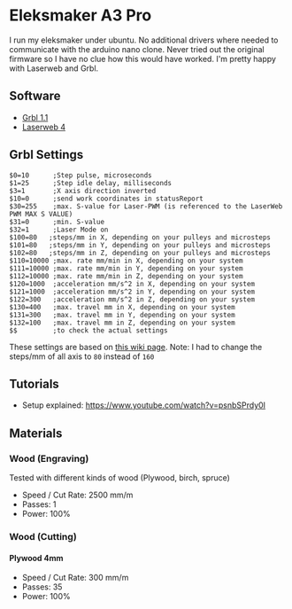 # Eleksmaker A3 Pro

I run my eleksmaker under ubuntu. No additional drivers where needed to communicate with the arduino nano clone.
Never tried out the original firmware so I have no clue how this would have worked.
I'm pretty happy with Laserweb and Grbl.

## Software
- [Grbl 1.1](https://github.com/gnea/grbl)
- [Laserweb 4](https://github.com/LaserWeb/LaserWeb4)

## Grbl Settings

```
$0=10      ;Step pulse, microseconds
$1=25      ;Step idle delay, milliseconds
$3=1       ;X axis direction inverted
$10=0      ;send work coordinates in statusReport
$30=255    ;max. S-value for Laser-PWM (is referenced to the LaserWeb PWM MAX S VALUE)
$31=0      ;min. S-value
$32=1      ;Laser Mode on
$100=80   ;steps/mm in X, depending on your pulleys and microsteps
$101=80   ;steps/mm in Y, depending on your pulleys and microsteps
$102=80   ;steps/mm in Z, depending on your pulleys and microsteps
$110=10000 ;max. rate mm/min in X, depending on your system
$111=10000 ;max. rate mm/min in Y, depending on your system
$112=10000 ;max. rate mm/min in Z, depending on your system
$120=1000  ;acceleration mm/s^2 in X, depending on your system
$121=1000  ;acceleration mm/s^2 in Y, depending on your system
$122=300   ;acceleration mm/s^2 in Z, depending on your system
$130=400   ;max. travel mm in X, depending on your system
$131=300   ;max. travel mm in Y, depending on your system
$132=100   ;max. travel mm in Z, depending on your system
$$         ;to check the actual settings
```

These settings are based on [this wiki page](http://itink.it/wiki/doku.php?id=en:tinkering:laser:eleksmakera3pro).
Note: I had to change the steps/mm of all axis to `80` instead of `160`

## Tutorials
- Setup explained: https://www.youtube.com/watch?v=psnbSPrdy0I

## Materials

### Wood (Engraving)

Tested with different kinds of wood (Plywood, birch, spruce)

- Speed / Cut Rate: 2500 mm/m
- Passes: 1
- Power: 100%

### Wood (Cutting)

#### Plywood 4mm

- Speed / Cut Rate: 300 mm/m
- Passes: 35
- Power: 100%
